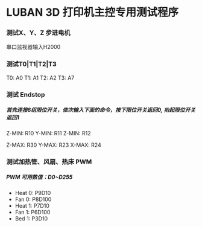 LUBAN 3D 打印机主控专用测试程序
==========


<h3>测试X、Y、Z 步进电机</h3>
串口监视器输入H2000

<h3>测试T0|T1|T2|T3</h3>

T0: A0
T1: A1
T2: A2
T3: A7

<h3>测试 Endstop</h3>
<h5>首先连接6组限位开关，依次输入下面的命令，按下限位开关返回0, 抬起限位开关返回1</h5>
Z-MIN: R10
Y-MIN: R11
Z-MIN: R12

Z-MAX: R30
Y-MAX: R23
X-MAX: R24


<h3>测试加热管、风扇、热床 PWM</h3>
<h5>PWM 可用数值：D0~D255</h5>
<ul>
<li>Heat 0: P9D10</li>
<li>Fan  0: P8D100</li>
<li>Heat 1: P7D10</li>
<li>Fan  1: P6D100</li>
<li>Bed  1: P3D10</li>